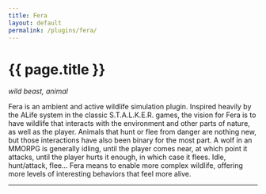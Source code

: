 ```yaml
---
title: Fera
layout: default
permalink: /plugins/fera/
---
```


# {{ page.title }}

_wild beast, animal_

Fera is an ambient and active wildlife simulation plugin. Inspired heavily by the ALife system in the classic S.T.A.L.K.E.R. games, the vision for Fera is to have wildlife that interacts with the environment and other parts of nature, as well as the player. Animals that hunt or flee from danger are nothing new, but those interactions have also been binary for the most part. A wolf in an MMORPG is generally idling, until the player comes near, at which point it attacks, until the player hurts it enough, in which case it flees. Idle, hunt/attack, flee... Fera means to enable more complex wildlife, offering more levels of interesting behaviors that feel more alive.

-----
